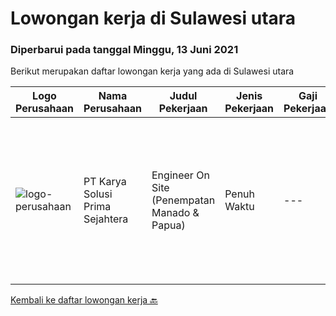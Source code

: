 
  # Lowongan kerja di Sulawesi utara

  ### Diperbarui pada tanggal Minggu, 13 Juni 2021

  Berikut merupakan daftar lowongan kerja yang ada di Sulawesi utara

  |Logo Perusahaan | Nama Perusahaan | Judul Pekerjaan | Jenis Pekerjaan | Gaji Pekerjaan | Lokasi | Deskripsi | Tanggal diunggah | Pranala |
  | -------------- | --------------- | --------------- | --------- | --------- | -------------- | ------- | ----------- | ----------- |
  |![logo-perusahaan](https://image-service-cdn.seek.com.au/bb0f2c313297f2db3d497466b95d7da85644edc0/ee4dce1061f3f616224767ad58cb2fc751b8d2dc)|PT Karya Solusi Prima Sejahtera|Engineer On Site (Penempatan Manado & Papua)|Penuh Waktu|---|Manado|Kualifikasi : Lulusan SMK Teknik Komputer &amp; Jaringan Berpengalaman minimal 1 tahun sebagai teknisi dibidang jaringan Menguasai dasar komunikasi...|Rabu, 26 Mei 2021|https://www.jobstreet.co.id/id/job/engineer-on-site-penempatan-manado-papua-3530542?token=0~818a01a5-9992-488e-bf54-b37791fa0a56&sectionRank=1&jobId=jobstreet-id-job-3530542|


  [Kembali ke daftar lowongan kerja 🔙](../README.md#daftar-lowongan-kerja)
  